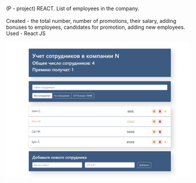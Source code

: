 (P - project) REACT. List of employees in the company. <br/><br/>
Created - the total number, number of promotions, their salary, adding bonuses to employees, candidates for promotion, adding new employees.<br/>
Used - React JS

<img src="Employees.png">
